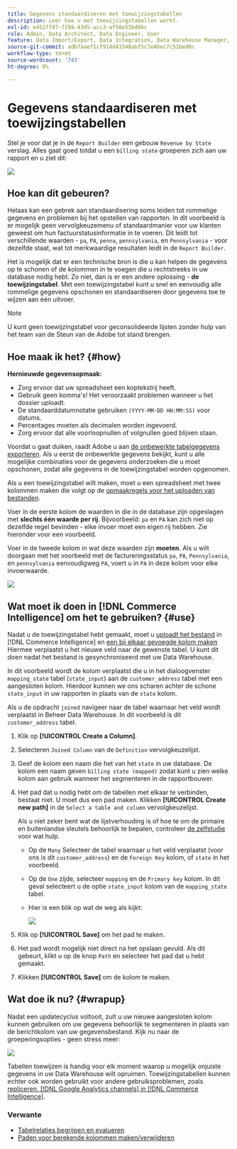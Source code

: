 ```yaml
---
title: Gegevens standaardiseren met toewijzingstabellen
description: Leer hoe u met toewijzingstabellen werkt.
exl-id: e452ff87-f298-43d5-acc3-af58e53bd0bc
role: Admin, Data Architect, Data Engineer, User
feature: Data Import/Export, Data Integration, Data Warehouse Manager, Commerce Tables
source-git-commit: adb7aaef1cf914d43348abf5c7e4bec7c51bed0c
workflow-type: tm+mt
source-wordcount: '743'
ht-degree: 0%

---
```


# Gegevens standaardiseren met toewijzingstabellen

Stel je voor dat je in de `Report Builder` een gebouw `Revenue by State` verslag. Alles gaat goed totdat u een `billing state` groeperen zich aan uw rapport en u ziet dit:

![](../../assets/Messy_State_Segments.png)

## Hoe kan dit gebeuren?

Helaas kan een gebrek aan standaardisering soms leiden tot rommelige gegevens en problemen bij het opstellen van rapporten. In dit voorbeeld is er mogelijk geen vervolgkeuzemenu of standaardmanier voor uw klanten geweest om hun factuurstatusinformatie in te voeren. Dit leidt tot verschillende waarden - `pa`, `PA`, `penna`, `pennsylvania`, en `Pennsylvania` - voor dezelfde staat, wat tot merkwaardige resultaten leidt in de `Report Builder`.

Het is mogelijk dat er een technische bron is die u kan helpen de gegevens op te schonen of de kolommen in te voegen die u rechtstreeks in uw database nodig hebt. Zo niet, dan is er een andere oplossing - **de toewijzingstabel**. Met een toewijzingstabel kunt u snel en eenvoudig alle rommelige gegevens opschonen en standaardiseren door gegevens toe te wijzen aan één uitvoer.

>[!NOTE]
>
>U kunt geen toewijzingstabel voor geconsolideerde lijsten zonder hulp van het team van de Steun van de Adobe tot stand brengen.

## Hoe maak ik het? {#how}

**Hernieuwde gegevensopmaak:**

* Zorg ervoor dat uw spreadsheet een koptekstrij heeft.
* Gebruik geen komma&#39;s! Het veroorzaakt problemen wanneer u het dossier uploadt.
* De standaarddatumnotatie gebruiken `(YYYY-MM-DD HH:MM:SS)` voor datums.
* Percentages moeten als decimalen worden ingevoerd.
* Zorg ervoor dat alle voorloopnullen of volgnullen goed blijven staan.

Voordat u gaat duiken, raadt Adobe u aan [de onbewerkte tabelgegevens exporteren](../../tutorials/export-raw-data.md). Als u eerst de onbewerkte gegevens bekijkt, kunt u alle mogelijke combinaties voor de gegevens onderzoeken die u moet opschonen, zodat alle gegevens in de toewijzingstabel worden opgenomen.

Als u een toewijzingstabel wilt maken, moet u een spreadsheet met twee kolommen maken die volgt op de [opmaakregels voor het uploaden van bestanden](../../data-analyst/importing-data/connecting-data/using-file-uploader.md).

Voer in de eerste kolom de waarden in die in de database zijn opgeslagen met **slechts één waarde per rij**. Bijvoorbeeld: `pa` en `PA` kan zich niet op dezelfde regel bevinden - elke invoer moet een eigen rij hebben. Zie hieronder voor een voorbeeld.

Voer in de tweede kolom in wat deze waarden zijn **moeten**. Als u wilt doorgaan met het voorbeeld met de factureringsstatus `pa`, `PA`, `Pennsylvania`, en `pennsylvania` eenvoudigweg `PA`, voert u in `PA` in deze kolom voor elke invoerwaarde.

![](../../assets/Mapping_table_examples.jpg)

## Wat moet ik doen in [!DNL Commerce Intelligence] om het te gebruiken? {#use}

Nadat u de toewijzingstabel hebt gemaakt, moet u [uploadt het bestand](../../data-analyst/importing-data/connecting-data/using-file-uploader.md) in [!DNL Commerce Intelligence] en [een bij elkaar gevoegde kolom maken](../../data-analyst/data-warehouse-mgr/calc-column-types.md) Hiermee verplaatst u het nieuwe veld naar de gewenste tabel. U kunt dit doen nadat het bestand is gesynchroniseerd met uw Data Warehouse.

In dit voorbeeld wordt de kolom verplaatst die u in het dialoogvenster `mapping_state` tabel (`state_input`) aan de `customer_address` tabel met een aangesloten kolom. Hierdoor kunnen we ons scharen achter de schone `state_input` in uw rapporten in plaats van de `state` kolom.

Als u de opdracht `joined` navigeer naar de tabel waarnaar het veld wordt verplaatst in Beheer Data Warehouse. In dit voorbeeld is dit `customer_address` tabel.

1. Klik op **[!UICONTROL Create a Column]**.
1. Selecteren `Joined Column` van de `Definition` vervolgkeuzelijst.
1. Geef de kolom een naam die het van het `state` in uw database. De kolom een naam geven `billing state (mapped)` zodat kunt u zien welke kolom aan gebruik wanneer het segmenteren in de rapportbouwer.
1. Het pad dat u nodig hebt om de tabellen met elkaar te verbinden, bestaat niet. U moet dus een pad maken. Klikken **[!UICONTROL Create new path]**  in de `Select a table and column` vervolgkeuzelijst.

   Als u niet zeker bent wat de lijstverhouding is of hoe te om de primaire en buitenlandse sleutels behoorlijk te bepalen, controleer [de zelfstudie](../../data-analyst/data-warehouse-mgr/create-paths-calc-columns.md) voor wat hulp.

   * Op de `Many` Selecteer de tabel waarnaar u het veld verplaatst (voor ons is dit `customer_address`) en de `Foreign Key` kolom, of `state` in het voorbeeld.
   * Op de `One` zijde, selecteer `mapping` en de `Primary key` kolom. In dit geval selecteert u de optie `state_input` kolom van de `mapping_state` tabel.
   * Hier is een blik op wat de weg als kijkt:

     ![](../../assets/State_Mapping_Path.png)

1. Klik op **[!UICONTROL Save]** om het pad te maken.
1. Het pad wordt mogelijk niet direct na het opslaan gevuld. Als dit gebeurt, klikt u op de knop `Path` en selecteer het pad dat u hebt gemaakt.
1. Klikken **[!UICONTROL Save]** om de kolom te maken.

## Wat doe ik nu? {#wrapup}

Nadat een updatecyclus voltooit, zult u uw nieuwe aangesloten kolom kunnen gebruiken om uw gegevens behoorlijk te segmenteren in plaats van de berichtkolom van uw gegevensbestand. Kijk nu naar de groeperingsopties - geen stress meer:

![](../../assets/Clean_State_Segments.png)

Tabellen toewijzen is handig voor elk moment waarop u mogelijk onjuiste gegevens in uw Data Warehouse wilt opruimen. Toewijzingstabellen kunnen echter ook worden gebruikt voor andere gebruiksproblemen, zoals [repliceren, [!DNL Google Analytics channels] in [!DNL Commerce Intelligence]](../data-warehouse-mgr/rep-google-analytics-channels.md).

### Verwante

* [Tabelrelaties begrijpen en evalueren](../data-warehouse-mgr/table-relationships.md)
* [Paden voor berekende kolommen maken/verwijderen](../data-warehouse-mgr/create-paths-calc-columns.md)
